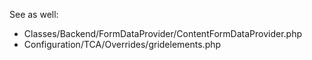 See as well:
* Classes/Backend/FormDataProvider/ContentFormDataProvider.php
* Configuration/TCA/Overrides/gridelements.php